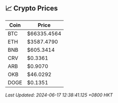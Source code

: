 ## 📈 Crypto Prices

| Coin | Price |
| ---- | ----- |
| BTC | $66335.4564 |
| ETH | $3587.4790 |
| BNB | $605.3414 |
| CRV | $0.3361 |
| ARB | $0.9070 |
| OKB | $46.0292 |
| DOGE | $0.1351 |

_Last Updated: 2024-06-17 12:38:41.125 +0800 HKT_